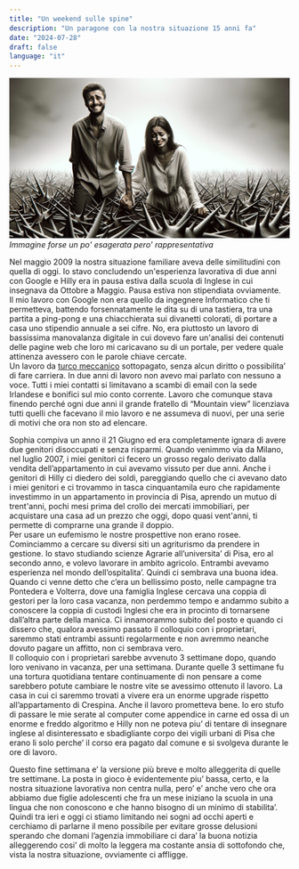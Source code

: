 ```yaml
---
title: "Un weekend sulle spine"
description: "Un paragone con la nostra situazione 15 anni fa"
date: "2024-07-28"
draft: false
language: "it"
---
```


![Due persone in ansia sulle spine](../../../../assets/images/post-22/pic-1.webp)
_Immagine forse un po' esagerata pero' rappresentativa_

Nel maggio 2009 la nostra situazione familiare aveva delle similitudini con quella di oggi.
Io stavo concludendo un'esperienza lavorativa di due anni con Google e Hilly era in pausa estiva dalla scuola di Inglese in cui insegnava da Ottobre a Maggio. Pausa estiva non stipendiata ovviamente.\
Il mio lavoro con Google non era quello da ingegnere Informatico che ti permetteva, battendo forsennatamente le dita su di una tastiera, tra una partita a ping-pong e una chiacchierata sui divanetti colorati, di portare a casa uno stipendio annuale a sei cifre. No, era piuttosto un lavoro di bassissima manovalanza digitale in cui dovevo fare un'analisi dei contenuti delle pagine web che loro mi caricavano su di un portale, per vedere quale attinenza avessero con le parole chiave cercate.\
Un lavoro da <a href="https://it.wikipedia.org/wiki/Il_Turco" target="_blank">turco meccanico</a> sottopagato, senza alcun diritto o possibilita’ di fare carriera. In due anni di lavoro non avevo mai parlato con nessuno a voce. Tutti i miei contatti si limitavano a scambi di email con la sede Irlandese e bonifici sul mio conto corrente. Lavoro che comunque stava finendo perché ogni due anni il grande fratello di “Mountain view” licenziava tutti quelli che facevano il mio lavoro e ne assumeva di nuovi, per una serie di motivi che ora non sto ad elencare.

Sophia compiva un anno il 21 Giugno ed era completamente ignara di avere due genitori disoccupati e senza risparmi. Quando venimmo via da Milano, nel luglio 2007, i miei genitori ci fecero un grosso regalo derivato dalla vendita dell’appartamento in cui avevamo vissuto per due anni. Anche i genitori di Hilly ci diedero dei soldi, pareggiando quello che ci avevano dato i miei genitori e ci trovammo in tasca cinquantamila euro che rapidamente investimmo in un appartamento in provincia di Pisa, aprendo un mutuo di trent'anni, pochi mesi prima del crollo dei mercati immobiliari, per acquistare una casa ad un prezzo che oggi, dopo quasi vent'anni, ti permette di comprarne una grande il doppio.\
Per usare un eufemismo le nostre prospettive non erano rosee.\
Cominciammo a cercare su diversi siti un agriturismo da prendere in gestione. Io stavo studiando scienze Agrarie all’universita’ di Pisa, ero al secondo anno, e volevo lavorare in ambito agricolo. Entrambi avevamo esperienza nel mondo dell’ospitalita’. Quindi ci sembrava una buona idea.\
Quando ci venne detto che c’era un bellissimo posto, nelle campagne tra Pontedera e Volterra, dove una famiglia Inglese cercava una coppia di gestori per la loro casa vacanza, non perdemmo tempo e andammo subito a conoscere la coppia di custodi Inglesi che era in procinto di tornarsene dall’altra parte della manica.
Ci innamorammo subito del posto e quando ci dissero che, qualora avessimo passato il colloquio con i proprietari, saremmo stati entrambi assunti regolarmente e non avremmo neanche dovuto pagare un affitto, non ci sembrava vero.\
Il colloquio con i proprietari sarebbe avvenuto 3 settimane dopo, quando loro venivano in vacanza, per una settimana.
Durante quelle 3 settimane fu una tortura quotidiana tentare continuamente di non pensare a come sarebbero potute cambiare le nostre vite se avessimo ottenuto il lavoro.
La casa in cui ci saremmo trovati a vivere era un enorme upgrade rispetto all’appartamento di Crespina. Anche il lavoro prometteva bene. Io ero stufo di passare le mie serate al computer come appendice in carne ed ossa di un enorme e freddo algoritmo e Hilly non ne poteva piu’ di tentare di insegnare inglese al disinteressato e sbadigliante corpo dei vigili urbani di Pisa che erano li solo perche’ il corso era pagato dal comune e si svolgeva durante le ore di lavoro.

Questo fine settimana e’ la versione più breve e molto alleggerita di quelle tre settimane.
La posta in gioco è evidentemente piu’ bassa, certo, e la nostra situazione lavorativa non centra nulla, pero’ e’ anche vero che ora abbiamo due figlie adolescenti che fra un mese iniziano la scuola in una lingua che non conoscono e che hanno bisogno di un minimo di stabilita’.
Quindi tra ieri e oggi ci stiamo limitando nei sogni ad occhi aperti e cerchiamo di parlarne il meno possibile per evitare grosse delusioni sperando che domani l’agenzia immobiliare ci dara’ la buona notizia alleggerendo cosi’ di molto la leggera ma costante ansia di sottofondo che, vista la nostra situazione, ovviamente ci affligge.
